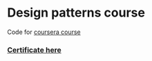 # Design patterns course
Code for [coursera course](https://www.coursera.org/learn/design-patterns)

### [Certificate here](https://github.com/MeriDK/design_patterns/blob/master/certificate.pdf)
